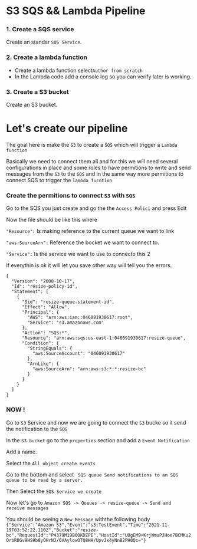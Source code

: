 # S3 SQS && Lambda Pipeline

### 1. Create a SQS service

Create an standar `SQS Service`.

### 2. Create a lambda function

- Create a lambda function select`Author from scratch` 
- In the Lambda code add a console log so you can verify later is working.


### 3. Create a S3 bucket 

Create an S3 bucket.


# Let's create our pipeline

The goal here is make the `S3` to create a `SQS` which will trigger a `Lambda function`

Basically we need to connect them all and for this we will need several configurations in place and some roles to have permitions to write and send messages from the `S3` to the `SQS` and in the same way more permitions to connect SQS to trigger the `lambda fucntion`


### Create the permitions to connect `S3` with `SQS`

Go to the SQS you just create and go the the `Access Polici` and press Edit

Now the file should be like this where

`"Resource":` Is making reference to the current queue we want to link

`"aws:SourceArn":` Reference the bocket we want to connect to.

`"Service":` Is the service we want to use to connecto this 2 

If everythin is ok it will let you save other way will tell you the errors.

```
{
  "Version": "2008-10-17",
  "Id": "resize-policy-id",
  "Statement": [
    {
      "Sid": "resize-queue-statement-id",
      "Effect": "Allow",
      "Principal": {
        "AWS": "arn:aws:iam::046091930617:root",
        "Service": "s3.amazonaws.com"
      },
      "Action": "SQS:*",
      "Resource": "arn:aws:sqs:us-east-1:046091930617:resize-queue",
      "Condition": {
        "StringEquals": {
          "aws:SourceAccount": "046091930617"
        },
        "ArnLike": {
          "aws:SourceArn": "arn:aws:s3:*:*:resize-bc"
        }
      }
    }
  ]
}
```

### NOW !
Go to `S3` Service and now we are going to connect the `S3` bucke so it send the notification to the `SQS`

In the `S3 bucket` go to the `properties` section and add a `Event Notification`

Add a name.

Select the `All object create events` 

Go to the bottom and select 
`` SQS queue
    Send notifications to an SQS queue to be read by a server.``

Then Select the `SQS Service we create`

Now let's go to ```Amazon SQS -> Queues -> resize-queue -> Send and receive messages```

You should be seeing a `New Message` withthe following body
`
{"Service":"Amazon S3","Event":"s3:TestEvent","Time":"2021-11-19T03:52:22.110Z","Bucket":"resize-bc","RequestId":"P4379M19B0QKDZPE","HostId":"UOgEM9+KrjWmuPJHoe7BCMKu2OrbRBGv9HS9b8yOHrNJ/6VAylowOTQ8HH/UpvJx4yNnB2PH0Qc="}
`









